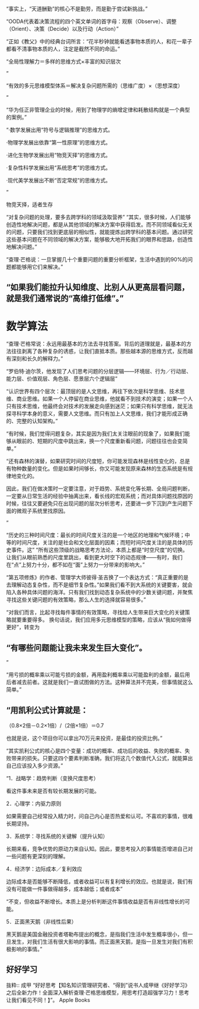 “事实上，“天道酬勤”的核心不是勤劳，而是勤于尝试新挑战。”

“OODA代表着决策流程的四个英文单词的首字母：观察（Observe）、调整（Orient）、决策（Decide）以及行动（Action）”

“正如《教父》中的经典台词所言：“花半秒钟就能看透事物本质的人，和花一辈子都看不清事物本质的人，注定是截然不同的命运。”

“全局性理解力＝多样的思维方式×丰富的知识层次

”

“有效的多元思维模型体系＝解决复杂问题所需的（思维广度）×（思想深度）

”

“华为任正非管理企业的时候，用到了物理学的熵增定律和耗散结构就是一个典型的案例。”

“·数学发展出用“符号与逻辑推理”的思维方式。

·物理学发展出依靠“第一性原理”的思维方式。

·进化生物学发展出用“物竞天择”的思维方式。

·复杂性科学发展出用“系统思考”的思维方式。

·现代美学发展出不断“否定常规”的思维方式。

”

物竞天择，适者生存

“对复杂问题的处理，要多去跨学科的领域汲取营养”
“其实，很多时候，人们能够创造性地解决问题，都是从其他领域的解决方案中获得启发。而不同领域看似无关的问题，只要我们找到更底层的相似性，就能提炼出跨学科的基本问题。通过研究这些基本问题在不同领域的解决方案，能够极大地开拓我们的眼界和思路，创造性地解决问题。”

“查理·芒格说：一旦掌握几十个重要问题的重要分析框架，生活中遇到的90%的问题都能够用它们来解决。”

## “如果我们能拉升认知维度、比别人从更高层看问题，就是我们通常说的“高维打低维”。”

# 数学算法
“查理·芒格常说：永远用最基本的方法去寻找答案。背后的道理就是，最基本的方法往往剥离了各种复杂的诱惑，让我们直抵本质。那些越本源的思维方式，反而越有深刻和长久的解释力。”

“罗伯特·迪尔茨，他发现了人们思考问题的分层逻辑——环境层、行为／行动层、能力层、价值观层、角色层、愿景层六个逻辑层”

“认识世界有四个层次：最顶层的是人文思维，再往下依次是科学思维、技术思维、商业思维。如果一个人停留在商业思维，他就看不到技术的演变；如果一个人只有技术思维，他最终会对技术的发展走向感到迷茫；如果只有科学思维，就无法探寻科学本身的意义，需要人文思维。而只有加上人文思维，我们才能形成正确的、完整的认知架构。”

“有时候，我们觉得问题复杂，其实是因为我们太关注眼前的现象了，如果我们能够从眼前的、短期的尺度中跳出来，换一个尺度重新看问题，问题往往也会变简单。”

“还有森林的演替，如果研究时间的尺度短，你可能发现森林是线性变化的，总是有物种数量的变化。但是如果时间够长，你又可能发现原来森林的生态系统是有规律地变化的。

因此，我们在做决策时一定要注意，对于趋势、系统变化等长期、全局问题判断，一定要从日常生活的经验中抽离出来，看长线的宏观系统；而对具体问题找原因的时候，往往又要避免只在出现问题的层次分析思考，还要进一步下沉到产生问题下面的微观子系统里找原因。

”

“历史的三种时间尺度：最长的时间尺度关注的是一个地区的地理和气候环境；中等的时间尺度，关注的是社会和文化层面的因素；而短时间尺度关注的是具体的历史事件。这”
“所有这些顶级的战略思考方法论，本质上都是“时空尺度”的切换。让我们从眼前熟悉的尺度里跳出，看到更大时空下的动态规律——有时，我们在“点”上努力十分，都不如在“面”上努力一分带来的影响大。”

“第五项修炼》的作者、管理学大师彼得·圣吉换了一个表达方式：“真正重要的是去理解动态复杂性，而不是细节复杂性。”如果我们看不到大系统的关键要害，就会陷入各种具体问题的海洋。只有我们找到动态复杂系统中的少数关键问题，并聚焦寻找这些关键问题的有效策略，那么人生的选择就容易很多。”

 “对我们而言，比起寻找每件事情的有效策略，寻找给人生带来巨大变化的关键策略就要重要得多。
换句话说，我们应用多元思维模型的策略，应该从“我如何做得更好”，转变为
## “有哪些问题能让我未来发生巨大变化”。

”

“用亏损的概率乘以可能亏损的金额，再用盈利概率乘以可能盈利的金额，最后用后者减去前者。这就是我们一直试图做的方法。这种算法并不完美，但事情就这么简单。”

## “用凯利公式计算就是：

（0.8×2倍－0.2×1倍）/（2倍×1倍）＝0.7

也就是说，这个项目你可以拿出70万元来投资，是最佳的投资比例。”

“其实凯利公式的核心是四个变量：成功的概率、成功后的收益、失败的概率、失败带来的损失。只要这四个要素判断准确，我们将这几个数值代入公式，就能算出自己应该投入多少资源。”

“1．战略学：趋势判断（变换尺度思考）

看这件事未来是否有较长期发展的可能。

2．心理学：内驱力原则

如果需要自己经常投入精力时，问自己内心是否热爱和认可。不喜欢的事情，很难长期坚持。

3．系统学：寻找系统的关键解（提升认知）

长期来看，竞争优势的原动力来自认知。因此，要思考投入的事情能否增进自己对一些问题有更深刻的理解。

4．经济学：边际成本／复利效应

边际成本是否能够不断降低，或者收益可以有复利增长的效应。也就是说，我们有没有可能做一件事做得越多，成本越低；或者成本”

“不变，但收益不断增长。本质上是分析判断这件事情收益是否有非线性增长的可能。

5．正面黑天鹅（非线性后果）

黑天鹅是美国金融投资者塔勒布提出的概念，是指我们生活中发生概率很小，但一旦发生，对我们生活有很大影响的事情。而正面黑天鹅，是指一旦发生对我们有积极影响的事情。”

## 好好学习

抜粋:: 成甲  “好好思考【知名知识管理研究者、“得到”说书人成甲继《好好学习》之后全新力作！全面深入解析查理·芒格思维模型，用思考打造超强学习力！思考让我们看见不同！】”。 Apple Books  
